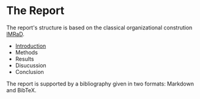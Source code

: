 # The Report

The report's structure is based on the classical organizational constrution [IMRaD](https://en.wikipedia.org/wiki/IMRAD).

- [Introduction](Introduction.md)
- Methods
- Results
- Disucussion
- Conclusion

The report is supported by a bibliography given in two formats: Markdown and BibTeX.
